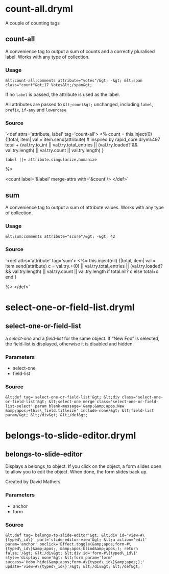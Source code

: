 # count-all.dryml

A couple of counting tags

## count-all

A convenience tag to output a sum of counts and a correctly pluralised label. Works with any type of collection.

### Usage

`&lt;count-all:comments attribute="votes"/&gt; -&gt; &lt;span class="count"&gt;17 Votes&lt;/span&gt;`

If no `label` is passed, the attribute is used as the label.

All attributes are passed to `&lt;count&gt;` unchanged, including `label`, `prefix`, `if-any` and `lowercase`

### Source

`&lt;def attrs='attribute, label' tag='count-all'&gt;
  &lt;%
    count = this.inject(0) \{|total, item|
      val = item.send(attribute)
      # inspired by rapid\_core.dryml:497
      total + (val.try.to\_int || val.try.total\_entries || (val.try.loaded? &amp;&amp; val.try.length) || val.try.count || val.try.length)
    \}

    label ||= attribute.singularize.humanize
  %&gt;

  &lt;count label='&amp;label' merge-attrs with='&amp;count'/&gt;
&lt;/def&gt;`

## sum

A convenience tag to output a sum of attribute values. Works with any type of collection.

### Usage

`&lt;sum:comments attribute="score"/&gt; -&gt; 42`

### Source

`&lt;def attrs='attribute' tag='sum'&gt;
  &lt;%=
    this.inject(nil) \{|total, item|
      val = item.send(attribute)
      c = val.try.+(0) || val.try.total\_entries || (val.try.loaded? &amp;&amp; val.try.length) || val.try.count || val.try.length
      if total.nil?
        c
      else
        total+c
      end
    \}

  %&gt;
&lt;/def&gt;`

# select-one-or-field-list.dryml

## select-one-or-field-list

a _select-one_ and a _field-list_ for the same object. If “New Foo” is selected, the field-list is displayed, otherwise it is disabled and hidden.

### Parameters

* select-one
* field-list

### Source

`&lt;def tag='select-one-or-field-list'&gt;
  &lt;div class='select-one-or-field-list'&gt;
    &lt;select-one merge class='select-one-or-field-list-select' param blank-message='&amp;&amp;apos;New
&amp;apos;+this\_field.titleize' include-none/&gt;
    &lt;field-list param/&gt;
  &lt;/div&gt;
&lt;/def&gt;`

# belongs-to-slide-editor.dryml

## belongs-to-slide-editor

Displays a belongs\_to object. If you click on the object, a form slides open to allow you to edit the object. When done, the form slides back up.

Created by David Mathers.

### Parameters

* anchor
* form

### Source

`&lt;def tag='belongs-to-slide-editor'&gt;
  &lt;div id='view-#\{typed\_id\}' part='slide-editor-view'&gt;
    &lt;a action='edit' param='anchor' onclick='Effect.toggle(&amp;apos;form-#\{typed\_id\}&amp;apos;, &amp;apos;blind&amp;apos;); return false;'/&gt;
  &lt;/div&gt;
  &lt;div id='form-#\{typed\_id\}' style='display: none'&gt;
    &lt;form param='form' success='Hobo.hide(&amp;apos;form-#\{typed\_id\}&amp;apos;);' update='view-#\{typed\_id\}'/&gt;
  &lt;/div&gt;
&lt;/def&gt;`

